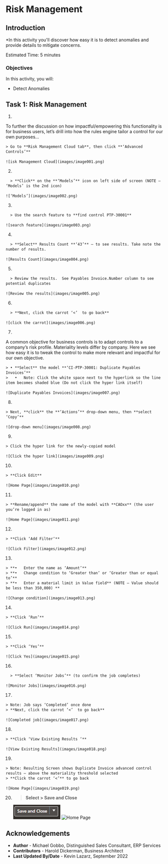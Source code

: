 # Risk Management

## Introduction

*In this activity you'll discover how easy it is to detect anomalies and provide details to mitigate concerns.

Estimated Time: 5 minutes


### Objectives

In this activity, you will:
* Detect Anomalies



## Task 1: Risk Management


1. 

  To further the discussion on how impactful/empowering this functionality is for business users, let’s drill into how the rules engine tailor a control for our own purposes...


    > Go to **Risk Management Cloud tab**, then click **‘Advanced Controls’**

    ![isk Management Cloud](images/image001.png)


2. 

      > **Click** on the **‘Models’** icon on left side of screen (NOTE – ‘Models’ is the 2nd icon)

    ![‘Models’](images/image002.png)

3. 

      > Use the search feature to **find control PTP-30001**

    ![search feature](images/image003.png)

4. 

      > **Select** Results Count **‘43’** – to see results. Take note the number of results.

    ![Results Count](images/image004.png)

5. 

      > Review the results.  See Payables Invoice.Number column to see potential duplicates

    ![Review the results](images/image005.png)

6. 

      > **Next, click the carrot ‘<’  to go back**

    ![click the carrot](images/image006.png)

7. 

  A common objective for business controls is to adapt controls to a company’s risk profile.  Materiality levels differ by company.  Here we see how easy it is to tweak the control to make more relevant and impactful for our own objective.


    > •	**Select** the model **‘CI-PTP-30001: Duplicate Payables Invoices’** 
    >	•	Note: Click the white space next to the hyperlink so the line  item becomes shaded blue (Do not click the hyper link itself)

    ![Duplicate Payables Invoices](images/image007.png)

8. 
 
    > Next, **click** the **‘Actions’** drop-down menu, then **select ‘Copy’**

    ![drop-down menu](images/image008.png)

9. 
  
    > Click the hyper link for the newly-copied model

    ![Click the hyper link](images/image009.png)

10. 
  
    > **Click Edit**

    ![Home Page](images/image010.png)

11. 
  
    > **Rename/append** the name of the model with **CAOxx** (the user you’re logged in as)

    ![Home Page](images/image011.png)

12. 
  
    > **Click ‘Add Filter‘**

    ![Click Filter](images/image012.png)

13. 

    > **•	Enter the name as ‘Amount’**
    > **•	Change condition to ‘Greater than’ or ‘Greater than or equal to’**
    > **•	Enter a material limit in Value field** (NOTE – Value should be less than 350,000) **

    ![Change condition](images/image013.png)

14. 
  
    > **Click ‘Run’**

    ![Click Run](images/image014.png)

15. 
  
    > **Click ‘Yes’**

    ![Click Yes](images/image015.png)

16. 

      > **Select ‘Monitor Jobs’** (to confirm the job completes)

    ![Monitor Jobs](images/image016.png)

17. 
  
    > Note: Job says ‘Completed’ once done 
    > **Next, click the carrot ‘<’  to go back**

    ![Completed job](images/image017.png)

18. 
  
    > **Click ‘View Existing Results ‘**

    ![View Existing Results](images/image018.png)

19. 
  
    > Note: Resulting Screen shows Duplicate Invoice advanced control results – above the materiality threshold selected 
    > **Click the carrot ‘<’** to go back

    ![Home Page](images/image019.png)

20. 
    > **Select > Save and Close**

    ![Home Page](images/image020.png)
    ![Home Page](images/image021.png) 

## Acknowledgements
* **Author** - Michael Gobbo, Distinguished Sales Consultant, ERP Services
* **Contributors** -  Harold Dickerman, Business Architect
* **Last Updated By/Date** - Kevin Lazarz, September 2022
